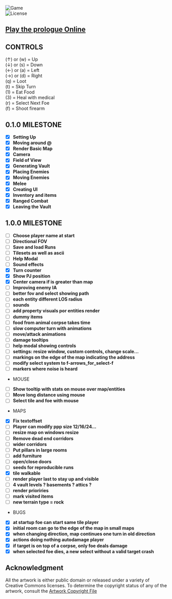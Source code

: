 ![Game](https://img.shields.io/badge/Prologue-0.1.5-orange.svg)  
![License](https://img.shields.io/badge/license-%20GNU%20AGPLv3%20-brightgreen)

## **[Play the prologue Online](https://prologue.roguelike.online)**  

## CONTROLS 

(&uarr;) or (w) = Up  
(&darr;) or (s) = Down  
(&larr;) or (a) = Left  
(&rarr;) or (d) = Right  
(q) = Loot  
(t) = Skip Turn  
(1) = Eat Food  
(3) = Heal with medical  
(r) = Select Next Foe  
(f) = Shoot firearm  

## 0.1.0 MILESTONE 

- [X] **Setting Up**  
- [X] **Moving around @**  
- [X] **Render Basic Map**   
- [X] **Camera**  
- [X] **Field of View**  
- [X] **Generating Vault**  
- [X] **Placing Enemies**  
- [X] **Moving Enemies**  
- [X] **Melee**  
- [X] **Creating UI**  
- [X] **Inventory and items**  
- [X] **Ranged Combat**  
- [X] **Leaving the Vault**  

## 1.0.0 MILESTONE 

- [ ] **Choose player name at start**  
- [ ] **Directional FOV**  
- [ ] **Save and load Runs**  
- [ ] **Tilesets as well as ascii**  
- [ ] **Help Modal**  
- [ ] **Sound effects**  
- [X] **Turn counter**  
- [X] **Show PJ position**  
- [X] **Center camera if is greater than map**  
- [ ] **Improving enemy IA**  
- [ ] **better fov and select showing path**  
- [ ] **each entity different LOS radius**  
- [ ] **sounds**  
- [ ] **add property visuals por entities render**  
- [ ] **dummy items**  
- [ ] **food from animal corpse takes time**  
- [ ] **slow computer turn with animations**  
- [ ] **move/attack animations**  
- [ ] **damage tooltips**  
- [ ] **help modal showing controls**  
- [ ] **settings: resize window, custom controls, change scale...**  
- [ ] **markings on the edge of the map indicating the address**  
- [ ] **modify select system to f-arrows_for_select-f**  
- [ ] **markers where noise is heard**  
- MOUSE  
- [ ] **Show tooltip with stats on mouse over map/entities**  
- [ ] **Move long distance using mouse**   
- [ ] **Select tile and foe with mouse**  
- MAPS  
- [X] **Fix textoffset**  
- [ ] **Player can modify ppp size 12/16/24...**  
- [ ] **resize map on windows resize**  
- [ ] **Remove dead end corridors**  
- [ ] **wider corridors**  
- [ ] **Put pillars in large rooms**  
- [ ] **add furniture**  
- [ ] **open/close doors**  
- [ ] **seeds for reproducible runs**  
- [X] **tile walkable**  
- [ ] **render player last to stay up and visible**  
- [ ] **4 vault levels ? basements ? attics ?**  
- [ ] **render prioriries**  
- [ ] **mark visited items**   
- [ ] **new terrain type = rock**  
- BUGS  
- [X] **at startup foe can start same tile player**  
- [X] **initial room can go to the edge of the map in small maps**  
- [X] **when changing direction, map continues one turn in old direction**  
- [X] **actions doing nothing autodamage player**  
- [X] **if target is on top of a corpse, only foe deals damage**  
- [X] **when selected foe dies, a new select without a valid target crash**  

## **Acknowledgment**

All the artwork is either public domain or released under a variety of Creative Commons licenses. To determine the copyright status of any of the artwork, consult the [Artwork Copyright File](https://github.com/jolav/roguelike-online/blob/main/artwork.txt)

